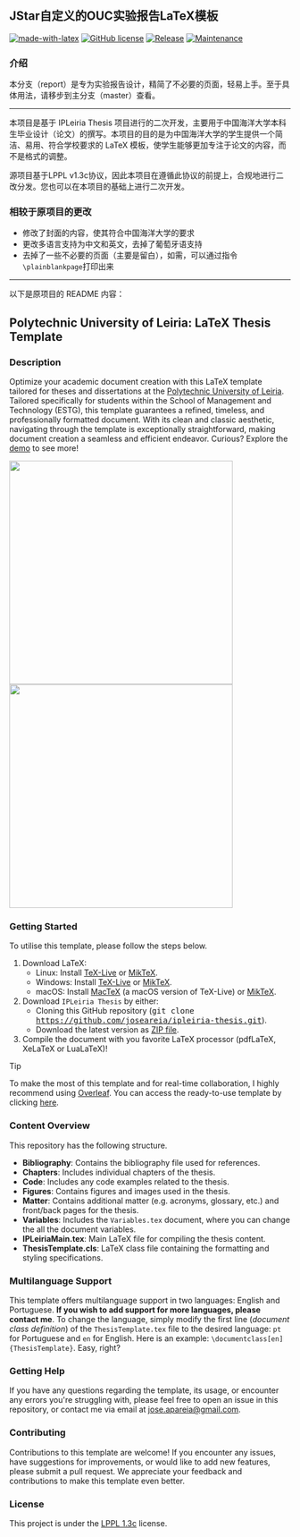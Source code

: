 ## JStar自定义的OUC实验报告LaTeX模板

[![made-with-latex](https://img.shields.io/badge/Made%20with-LaTeX-1f425f.svg?color=green)](https://www.latex-project.org/)
[![GitHub license](https://img.shields.io/badge/License-LaTeX%20v1.3c-green.svg)](https://www.latex-project.org/lppl/lppl-1-3c)
[![Release](https://img.shields.io/badge/Release-v1.0.0.report-green.svg)](https://github.com/jstar0/LaTeXTemplate/releases)
[![Maintenance](https://img.shields.io/badge/Maintained%3F-Maybe-yellow.svg)](https://github.com/jstar0/LaTeXTemplate/graphs/commit-activity)

### 介绍

本分支（report）是专为实验报告设计，精简了不必要的页面，轻易上手。至于具体用法，请移步到主分支（master）查看。

---

本项目是基于 IPLeiria Thesis 项目进行的二次开发，主要用于中国海洋大学本科生毕业设计（论文）的撰写。本项目的目的是为中国海洋大学的学生提供一个简洁、易用、符合学校要求的 LaTeX 模板，使学生能够更加专注于论文的内容，而不是格式的调整。

源项目基于LPPL v1.3c协议，因此本项目在遵循此协议的前提上，合规地进行二改分发。您也可以在本项目的基础上进行二次开发。

### 相较于原项目的更改

- 修改了封面的内容，使其符合中国海洋大学的要求
- 更改多语言支持为中文和英文，去掉了葡萄牙语支持
- 去掉了一些不必要的页面（主要是留白），如需，可以通过指令`\plainblankpage`打印出来

---

以下是原项目的 README 内容：

## Polytechnic University of Leiria: LaTeX Thesis Template

### Description
Optimize your academic document creation with this LaTeX template tailored for theses and dissertations at the [Polytechnic University of Leiria](https://www.ipleiria.pt/). Tailored specifically for students within the School of Management and Technology (ESTG), this template guarantees a refined, timeless, and professionally formatted document. With its clean and classic aesthetic, navigating through the template is exceptionally straightforward, making document creation a seamless and efficient endeavor. Curious? Explore the [demo](https://www.overleaf.com/latex/templates/unofficial-polytechnic-university-of-leiria-estg-thesis-slash-report-template/tqgbrncfhwgt.pdf) to see more!

<p float="left">
  <img src="https://github.com/joseareia/ipleiria-thesis/blob/master/Assets/01_B.png" width="400"/>
  <img src="https://github.com/joseareia/ipleiria-thesis/blob/master/Assets/02_B.png" width="400"/>
</p>

### Getting Started
To utilise this template, please follow the steps below.

1. Download LaTeX:
    - Linux: Install [TeX-Live](https://www.tug.org/texlive/) or [MikTeX](https://miktex.org/).
    - Windows: Install [TeX-Live](https://www.tug.org/texlive/) or [MikTeX](https://miktex.org/).
    - macOS: Install [MacTeX](https://www.tug.org/mactex/) (a macOS version of TeX-Live) or [MikTeX](https://miktex.org/).
2. Download `IPLeiria Thesis` by either:
    - Cloning this GitHub repository (<kbd>git clone https://github.com/joseareia/ipleiria-thesis.git</kbd>).
    - Download the latest version as [ZIP file](https://github.com/joseareia/ipleiria-thesis/archive/refs/heads/master.zip).
3. Compile the document with you favorite LaTeX processor (pdfLaTeX, XeLaTeX or LuaLaTeX)!

> [!TIP]
> To make the most of this template and for real-time collaboration, I highly recommend using [Overleaf](https://www.overleaf.com/home-2). You can access the ready-to-use template by clicking [here](https://www.overleaf.com/latex/templates/unofficial-polytechnic-university-of-leiria-estg-thesis-slash-report-template/tqgbrncfhwgt).

### Content Overview
This repository has the following structure.

- **Bibliography**: Contains the bibliography file used for references.
- **Chapters**: Includes individual chapters of the thesis.
- **Code**: Includes any code examples related to the thesis.
- **Figures**: Contains figures and images used in the thesis.
- **Matter**: Contains additional matter (e.g. acronyms, glossary, etc.) and front/back pages for the thesis.
- **Variables**: Includes the `Variables.tex` document, where you can change the all the document variables.
- **IPLeiriaMain.tex**: Main LaTeX file for compiling the thesis content.
- **ThesisTemplate.cls**: LaTeX class file containing the formatting and styling specifications.

### Multilanguage Support
This template offers multilanguage support in two languages: English and Portuguese. **If you wish to add support for more languages, please contact me**. To change the language, simply modify the first line (*document class definition*) of the `ThesisTemplate.tex` file to the desired language: `pt` for Portuguese and `en` for English. Here is an example: `\documentclass[en]{ThesisTemplate}`. Easy, right?

### Getting Help
If you have any questions regarding the template, its usage, or encounter any errors you're struggling with, please feel free to open an issue in this repository, or contact me via email at <a href="mailto:jose.apareia@gmail.com">jose.apareia@gmail.com</a>.

### Contributing
Contributions to this template are welcome! If you encounter any issues, have suggestions for improvements, or would like to add new features, please submit a pull request. We appreciate your feedback and contributions to make this template even better.

### License
This project is under the [LPPL 1.3c](https://www.latex-project.org/lppl/lppl-1-3c/) license.